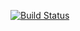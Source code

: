 [![Build Status](https://dev.azure.com/aquincb/dotnetdemo/_apis/build/status/andreqb.Mvc%20(1)?branchName=master)](https://dev.azure.com/aquincb/dotnetdemo/_build/latest?definitionId=5&branchName=master)
